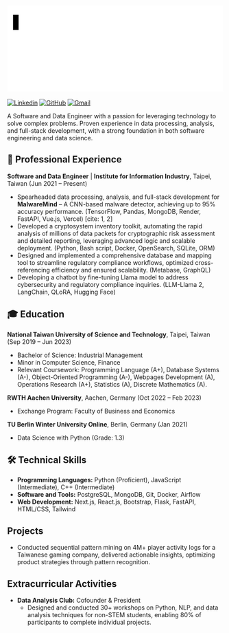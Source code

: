 <!--
**DarriusChen/DarriusChen** is a ✨ _special_ ✨ repository because its `README.md` (this file) appears on your GitHub profile.

Here are some ideas to get you started:

- 🔭 I’m currently working on ...
- 🌱 I’m currently learning ...
- 👯 I’m looking to collaborate on ...
- 🤔 I’m looking for help with ...
- 💬 Ask me about ...
- 📫 How to reach me: ...
- 😄 Pronouns: ...
- ⚡ Fun fact: ...
-->

<img src="./asset/helloworld_animation.gif" height="200" />

[![Linkedin](https://img.shields.io/badge/LinkedIn-blue?style=flat-square&logo=linkedin&logoColor=white)](https://www.linkedin.com/in/tyc926)
[![GitHub](https://img.shields.io/badge/GitHub-black?style=flat-square&logo=github&logoColor=white)](https://github.com/DarriusChen)
[![Gmail](https://img.shields.io/badge/Gmail-red?style=flat-square&logo=gmail&logoColor=white)](darriuschen0926@gmail.com)

A Software and Data Engineer with a passion for leveraging technology to solve complex problems. Proven experience in data processing, analysis, and full-stack development, with a strong foundation in both software engineering and data science.

## 💼 Professional Experience

**Software and Data Engineer** | **Institute for Information Industry**, Taipei, Taiwan (Jun 2021 – Present)

* Spearheaded data processing, analysis, and full-stack development for  **MalwareMind** – A CNN-based malware detector, achieving up to 95% accuracy performance. (TensorFlow, Pandas, MongoDB, Render, FastAPI, Vue.js, Vercel) [cite: 1, 2]
* Developed a  cryptosystem inventory toolkit, automating the rapid analysis of millions of data packets for cryptographic risk assessment and detailed reporting, leveraging advanced logic and scalable deployment. (Python, Bash script, Docker, OpenSearch, SQLite, ORM)
* Designed and implemented a comprehensive database and mapping tool to streamline regulatory compliance workflows, optimized cross-referencing efficiency and ensured scalability. (Metabase, GraphQL)
* Developing a chatbot by fine-tuning Llama model to address cybersecurity and regulatory compliance inquiries. (LLM-Llama 2, LangChain, QLoRA, Hugging Face)

## 🎓 Education

**National Taiwan University of Science and Technology**, Taipei, Taiwan (Sep 2019 – Jun 2023)

* Bachelor of Science: Industrial Management
* Minor in Computer Science, Finance
* Relevant Coursework: Programming Language (A+), Database Systems (A-), Object-Oriented Programming (A-), Webpages Development (A), Operations Research (A+), Statistics (A), Discrete Mathematics (A).

**RWTH Aachen University**, Aachen, Germany (Oct 2022 – Feb 2023)

* Exchange Program: Faculty of Business and Economics

**TU Berlin Winter University Online**, Berlin, Germany (Jan 2021)

* Data Science with Python (Grade: 1.3)
## 🛠️ Technical Skills

* **Programming Languages:** Python (Proficient), JavaScript (Intermediate), C++ (Intermediate)
* **Software and Tools:** PostgreSQL, MongoDB, Git, Docker, Airflow
* **Web Development:** Next.js, React.js, Bootstrap, Flask, FastAPI, HTML/CSS, Tailwind

## Projects

* Conducted sequential pattern mining on 4M+ player activity logs for a Taiwanese gaming company, delivered actionable insights, optimizing product strategies through pattern recognition.

## Extracurricular Activities

* **Data Analysis Club:** Cofounder & President
    * Designed and conducted 30+ workshops on Python, NLP, and data analysis techniques for non-STEM students, enabling 80% of participants to complete individual projects.

